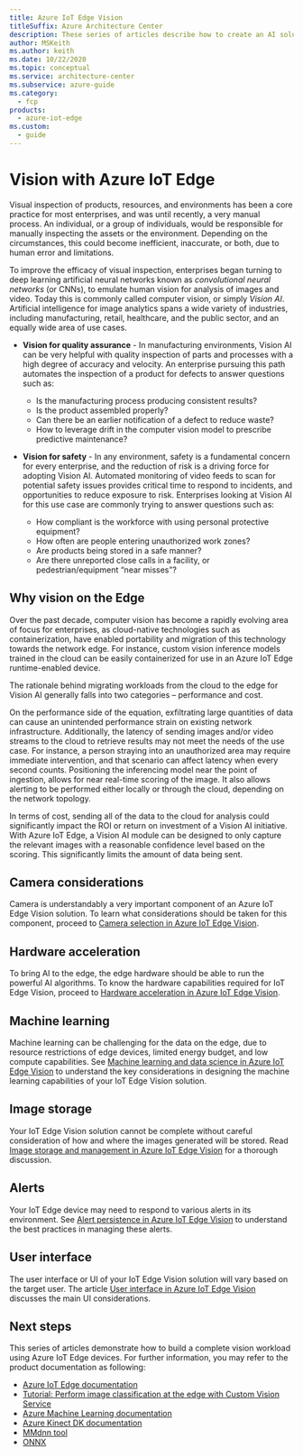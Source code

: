 ```yaml
---
title: Azure IoT Edge Vision
titleSuffix: Azure Architecture Center
description: These series of articles describe how to create an AI solution using Azure IoT Edge Vision.
author: MSKeith
ms.author: keith
ms.date: 10/22/2020
ms.topic: conceptual
ms.service: architecture-center
ms.subservice: azure-guide
ms.category:
  - fcp
products:
  - azure-iot-edge
ms.custom:
  - guide
---
```


# Vision with Azure IoT Edge

Visual inspection of products, resources, and environments has been a core practice for most enterprises, and was until recently, a very manual process. An individual, or a group of individuals, would be responsible for manually inspecting the assets or the environment. Depending on the circumstances, this could become inefficient, inaccurate, or both, due to human error and limitations.

To improve the efficacy of visual inspection, enterprises began turning to deep learning artificial neural networks known as *convolutional neural networks* (or CNNs), to emulate human vision for analysis of images and video. Today this is commonly called computer vision, or simply *Vision AI*. Artificial intelligence for image analytics spans a wide variety of industries, including manufacturing, retail, healthcare, and the public sector, and an equally wide area of use cases.

- **Vision for quality assurance** - In manufacturing environments, Vision AI can be very helpful with quality inspection of parts and processes with a high degree of accuracy and velocity. An enterprise pursuing this path automates the inspection of a product for defects to answer questions such as:

    - Is the manufacturing process producing consistent results?
    - Is the product assembled properly?
    - Can there be an earlier notification of a defect to reduce waste?
    - How to leverage drift in the computer vision model to prescribe predictive maintenance?

- **Vision for safety** - In any environment, safety is a fundamental concern for every enterprise, and the reduction of risk is a driving force for adopting Vision AI. Automated monitoring of video feeds to scan for potential safety issues provides critical time to respond to incidents, and opportunities to reduce exposure to risk. Enterprises looking at Vision AI for this use case are commonly trying to answer questions such as:

    - How compliant is the workforce with using personal protective equipment?
    - How often are people entering unauthorized work zones?
    - Are products being stored in a safe manner?
    - Are there unreported close calls in a facility, or pedestrian/equipment “near misses”?

## Why vision on the Edge

Over the past decade, computer vision has become a rapidly evolving area of focus for enterprises, as cloud-native technologies such as containerization, have enabled portability and migration of this technology towards the network edge. For instance, custom vision inference models trained in the cloud can be easily containerized for use in an Azure IoT Edge runtime-enabled device.

The rationale behind migrating workloads from the cloud to the edge for Vision AI generally falls into two categories – performance and cost.

On the performance side of the equation, exfiltrating large quantities of data can cause an unintended performance strain on existing network infrastructure. Additionally, the latency of sending images and/or video streams to the cloud to retrieve results may not meet the needs of the use case. For instance, a person straying into an unauthorized area may require immediate intervention, and that scenario can affect latency when every second counts. Positioning the inferencing model near the point of ingestion, allows for near real-time scoring of the image. It also allows alerting to be performed either locally or through the cloud, depending on the network topology.

In terms of cost, sending all of the data to the cloud for analysis could significantly impact the ROI or return on investment of a Vision AI initiative. With Azure IoT Edge, a Vision AI module can be designed to only capture the relevant images with a reasonable confidence level based on the scoring. This significantly limits the amount of data being sent.

## Camera considerations

Camera is understandably a very important component of an Azure IoT Edge Vision solution. To learn what considerations should be taken for this component, proceed to [Camera selection in Azure IoT Edge Vision](./camera.md).

## Hardware acceleration

To bring AI to the edge, the edge hardware should be able to run the powerful AI algorithms. To know the hardware capabilities required for IoT Edge Vision, proceed to [Hardware acceleration in Azure IoT Edge Vision](./hardware.md).

## Machine learning

Machine learning can be challenging for the data on the edge, due to resource restrictions of edge devices, limited energy budget, and low compute capabilities. See [Machine learning and data science in Azure IoT Edge Vision](./machine-learning.md) to understand the key considerations in designing the machine learning capabilities of your IoT Edge Vision solution.

## Image storage

Your IoT Edge Vision solution cannot be complete without careful consideration of how and where the images generated will be stored. Read [Image storage and management in Azure IoT Edge Vision](./image-storage.md) for a thorough discussion.

## Alerts

Your IoT Edge device may need to respond to various alerts in its environment. See [Alert persistence in Azure IoT Edge Vision](./alerts.md) to understand the best practices in managing these alerts.

## User interface

The user interface or UI of your IoT Edge Vision solution will vary based on the target user. The article [User interface in Azure IoT Edge Vision](./user-interface.md) discusses the main UI considerations.

## Next steps

This series of articles demonstrate how to build a complete vision workload using Azure IoT Edge devices. For further information, you may refer to the product documentation as following:

- [Azure IoT Edge documentation](/azure/iot-edge/)
- [Tutorial: Perform image classification at the edge with Custom Vision Service](/azure/iot-edge/tutorial-deploy-custom-vision)
- [Azure Machine Learning documentation](/azure/machine-learning/)
- [Azure Kinect DK documentation](/azure/kinect-dk/)
- [MMdnn tool](https://github.com/Microsoft/MMdnn)
- [ONNX](https://onnx.ai/)
